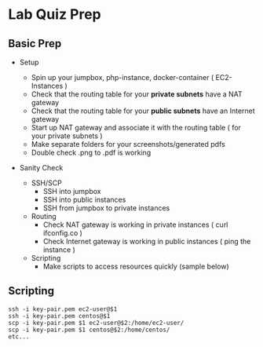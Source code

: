 # Lab Quiz Prep

## Basic Prep
* Setup
    * Spin up your jumpbox, php-instance, docker-container ( EC2-Instances )
    * Check that the routing table for your **private subnets** have a NAT gateway
    * Check that the routing table for your **public subnets**  have an Internet gateway
    * Start up NAT gateway and associate it with the routing table ( for your private subnets )
    * Make separate folders for your screenshots/generated pdfs
    * Double check .png to .pdf is working

* Sanity Check
    * SSH/SCP
        * SSH into jumpbox
        * SSH into public instances
        * SSH from jumpbox to private instances
    * Routing
        * Check NAT gateway is working in private instances ( curl ifconfig.co )
        * Check Internet gateway is working in public instances ( ping the instance )
    * Scripting
        * Make scripts to access resources quickly (sample below)

## Scripting
```
ssh -i key-pair.pem ec2-user@$1
ssh -i key-pair.pem centos@$1
scp -i key-pair.pem $1 ec2-user@$2:/home/ec2-user/
scp -i key-pair.pem $1 centos@$2:/home/centos/
etc...
``` 
